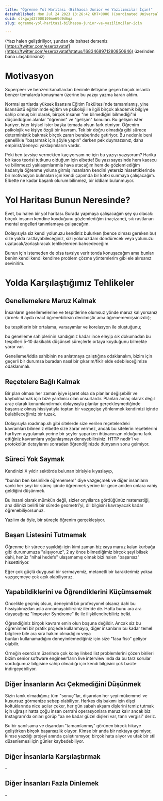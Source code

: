 ```yaml
---
title: "Öğrenme Yol Haritası (Bilhassa Junior ve Yazılımcılar İçin)"
datePublished: Mon Jul 24 2023 13:26:42 GMT+0000 (Coordinated Universal Time)
cuid: clkgwjd27000109me69d9d6qa
slug: ogrenme-yol-haritasi-bilhassa-junior-ve-yazilimcilar-icin

---
```


(Yazı halen geliştiriliyor, şundan da bahset derseniz [https://twitter.com/eserozvataf](https://twitter.com/eserozvataf/status/1683468971280850946) üzerinden bana ulaşabilirsiniz)

# Motivasyon

Superpeer ve benzeri kanallardan benimle iletişime geçen birçok insanla benzer temalarda konuşmam üzerine bu yazıyı yazma kararı aldım.

Normal şartlarda yüksek lisansını Eğitim Fakültesi'nde tamamlamış, yine lisansüstü eğitimimde eğitim ve psikoloji ile ilgili birçok akademik bilgiye sahip olmuş biri olarak, birçok insanın "ne bilmediğini bilmediği"ni düşündüğüm alanlar "öğrenim" ve "gelişim" konuları. Bu gelişim ister kariyer, ister kişisel ister başka temada olsun fark etmiyor. Öğrenim psikolojik ve kişiye özgü bir kavram. Tek bir doğru olmadığı gibi sürece deterministik bakmak birçok zararı beraberinde getiriyor. Bu nedenle beni genellikle "başarmak için şöyle yapın" derken pek duymazsınız, daha empirist/deneyci yaklaşımlarım vardır.

Peki ben tavsiye vermekten kaçıyorsam ne için bu yazıyı yazıyorum? Harika bir kaos teorisi tutkunu olduğum için elbette! Bu yazı sayesinde hem kaoscu ve bilinmezci yaklaşımlarımla hava atacağım hem de gözlemlediğim kadarıyla öğrenme yoluna girmiş insanların kendini yetersiz hissettiklerinde bir motivasyon bulmaları için kendi çapımda bir katkı sunmaya çalışacağım. Elbette ne kadar başarılı olurum bilinmez, bir iddiam bulunmuyor.

# Yol Haritası Bunun Neresinde?

Evet, bu halen bir yol haritası. Burada yapmaya çalışacağım şey şu olacak: birçok insanın kendine koyduğunu gözlemlediğim (naçizane), sık rastlanan mental engelleri tanımlamaya çalışacağım.

Dolayısıyla siz kendi yolunuzu kendiniz bulurken (bence olması gereken bu) size yolda rastlayabileceğiniz, sizi yolunuzdam döndürecek veya yolunuzu uzatacak/zorlaştıracak tehlikelerden bahsedeceğim.

Bunun için istemeden de olsa tavsiye verir tonda konuşacağım ama bunları benim kendi kendi kendime problem çözme yöntemlerim gibi ele alırsanız sevinirim.

# Yolda Karşılaştığımız Tehlikeler

## Genellemelere Maruz Kalmak

İnsanların genellemelerine ve tespitlerine olumsuz yönde maruz kalıyorsanız (örnek: 6 ayda react öğrenebilirsin denilmiştir ama öğrenememişsinizdir);

bu tespitlerin bir ortalama, varsayımlar ve korelasyon ile oluştuğunu;

bu genelleme sahiplerinin sandığınız kadar ince eleyip sık dokumadan bu tespitleri 5-10 dakikalık düşünsel süreçlerle ortaya koyduğunu bilmekte yarar var.

Genelleme/iddia sahibinin ne anlatmaya çalıştığına odaklanalım, bizim için geçerli bir durumsa buradan nasıl bir çıkarım/fikir elde edebileceğimize odaklanmalı.

## Reçetelere Bağlı Kalmak

Bir plan olması her zaman iyiye işaret olsa da planlar değişebilir ve kaybolmamak için bize yardımcı olan unsurlardır. Planları amaç olarak değil araç olarak konumlandırmak dolayısıyla planlar gerçekleşmediğinde başarısız olmuş hissiyatıyla toptan bir vazgeçişe yönlenmek kendimizi içinde bulabileceğimiz bir tuzak.  
  
Dolayısıyla roadmap.sh gibi sitelerde size verilen reçetelerdeki kavramları bilmeniz elbette size zarar vermez, ancak bu sitelerin reçetelerini harfiyen uygulamak yerine bir şeyler yaparken ihtiyacınızın olduğunu fark ettiğiniz kavramlara yoğunlaşmayı deneyebilirsiniz. HTTP nedir'i ve protokolün detaylarını sonradan öğrendiğinizde dünyanın sonu gelmiyor.

## Süreci Yok Saymak

Kendinizi X yıldır sektörde bulunan birisiyle kıyaslayıp,

"bunları ben kesinlikle öğrenemem" diye vazgeçmek ve diğer insanların sanki her şeyi bir süreç içinde öğrenmek yerine bir gece aniden onlara vahiy geldiğini düşünmek.

Bu insani olarak mümkün değil, sizler onyıllarca gördüğünüz matematiği, ana dilinizi belirli bir sürede geometri'yi, dil bilgisini kavrayacak kadar öğrenebiliyorsunuz.

Yazılım da öyle, bir süreçle öğrenim gerçekleşiyor.

## Başarı Listesini Tutmamak

Öğrenme bir sürece yayıldığı için kimi zaman biz ısıya maruz kalan kurbağa gibi durumumuza "alışıyoruz", 2 ay önce bilmediğimiz birçok şeyi bilsek dahi, henüz "nihai hedefe" ulaşamamış olmak bizi halen "başarısız" hissettiriyor.

Eğer çok güçlü duygusal bir sermayemiz, metanetli bir karakterimiz yoksa vazgeçmeye çok açık olabiliyoruz.

## Yapabildiklerini ve Öğrendiklerini Küçümsemek

Öncelikle geçmiş olsun, deneyimli bir profesyonel olsanız dahi bu hissiyatınızdan asla arınamayabilirsiniz ileride de. Hatta bunu ara ara duyacağınız "Imposter Syndrome" ile ile ilişkilendirebiliriz belki.  
  
Öğrendiğiniz birçok kavram emin olun boşuna değildir. Ancak siz bu öğrenimleri bir pratik projede kullanmayıp, diğer insanların bu kadar temel bilgilere bile ara sıra hakim olmadığını veya bunları kullanamadığını deneyimlemediğiniz için size "fasa fiso" geliyor olabilir.  
  
Örneğin exercism üzerinde çok kolay linked list problemlerini çözen birileri bizim senior software engineer'ların live interview'ında da bu tarz sorular sorduğumuz bilgisine sahip olmadığı için kendi bilgisini çok basite indirgeyebiliyor.

## Diğer İnsanların Acı Çekmediğini Düşünmek

Sizin tanık olmadığınız tüm "sonuç"lar, dışarıdan her şeyi mükemmel ve kusursuz görmenize sebep olabiliyor. Herkes diş bakımı için dişçi koltuklarında nice acılar çeker, her gün sabah akşam dişlerini temiz tutmak için uğraşır hatta çoğu insan cerrahi operasyonlara maruz kalır ancak biz Instagram'da onları görüp "aa ne kadar güzel dişleri var, tanrı vergisi" deriz.

Bu bir yanılsama ve dışarıdan "tamamlanmış" görünen birçok hikaye geliştirken birçok başarısızlık oluyor. Kimse bir anda bir noktaya gelmiyor, kimse yazdığı projeyi anında çalıştıramıyor, birçok hata alıyor ve ufak bir stil düzenlemesi için günler kaybedebiliyor.

## Diğer İnsanlarla Karşılaştırmak

\-

## Diğer İnsanları Fazla Dinlemek

\-